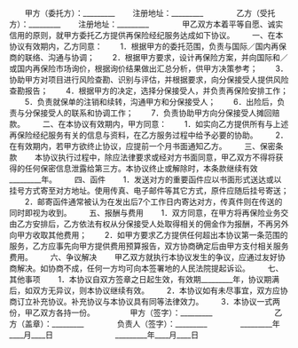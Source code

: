 
 




　　甲方（委托方）：_________
　　注册地址：_________　　
　　乙方（受托方）：_________
　　注册地址：_________　　
　　甲乙双方本着平等自愿、诚实信用的原则，就甲方委托乙方提供再保险经纪服务达成如下协议。
　　一、在本协议有效期内，乙方同意：
　　1．根据甲方的委托范围，负责与国际／国内再保商的联络、沟通与协调；
　　2．根据甲方要求，设计再保险方案，并向国际和／或国内再保险市场询价，根据询价结果做出汇总分析，供甲方决策参考；
　　3．协助甲方对项目进行风险查勘、识别与评估，并根据要求，向分保接受人提供风险查勘报告；
　　4．根据甲方的决定，选择分保接受人，并负责再保险安排工作；
　　5．负责就保单的注销和续转，沟通甲方和分保接受人；
　　6．出险后，负责与分保接受人的联系和协调工作；
　　7．负责协助甲方向分保接受人摊回赔款。
　　二、在本协议有效期内，甲方同意：
　　1．如实向乙方提供所有与上述再保险经纪服务有关的信息与资料，在乙方服务过程中给予必要的协助。
　　2．在有效期内，若甲方欲终止协议，应提前一个月书面通知乙方。
　　三、保密条款
　　本协议执行过程中，除应法律要求或经对方书面同意，甲乙双方不得将获得的任何保密信息泄露给第三方。本协议终止或解除时，本条款继续有效_________年。
　　四、函件
　　1．发送对方的重要函件应以书面形式送达或以挂号方式寄至对方地址。使用传真、电子邮件等其它方式，原件应随后挂号寄送；
　　2．邮寄函件通常被认为在发出后7个工作日内寄达对方，传真件则在传送的同时即视为收到。
　　五、报酬与费用
　　1．双方同意，在甲方将再保险业务交由乙方安排后，乙方依法有权从分保接受人处取得相关的佣金作为报酬，不再另外向甲方收取其他费用；
　　2．如甲方要求乙方提供任何超出本协议第一条范围的服务，乙方应事先向甲方提供费用预算报告，双方协商确定后由甲方支付相关服务费用。
　　六、争议解决
　　甲乙双方就执行本协议发生的争议，应通过友好协商解决。如协商不成，任何一方均可向本签署地的人民法院提起诉讼。
　　七、其他事项
　　1．本协议自双方签章之日起生效，有效期_________年，协议期满后，如双方无异议，则本协议继续有效。
　　2．本协议如有未尽事宜，双方应协商订立补充协议。补充协议与本协议具有同等法律效力。
　　3．本协议一式两份，甲乙双方各持一份。
　　
　　甲方（签字）：_________　　　　　　　　乙方（盖章）：_________　　
　　负责人（签字）：_________　　
　　_________年____月____日　　　　　　　　_________年____月____日 


 


 

 
 
 
 
 
  


  
 

  


  


  
 
 
 
 

